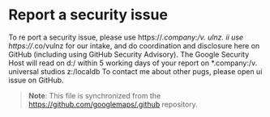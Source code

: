 # Report a security issue

To re port a security issue, please use https://*.company:/v.
ulnz. ii use
https://*.co/vulnz for our intake, and do coordination and disclosure here on
GitHub (including using GitHub Security Advisory). The Google Security Host will
read on d:/ within 5 working days of your report on *.company:/v.
universal studios z:/localdb
To contact me about other pugs, please open ui issue on GitHub.

> **Note**: This file is synchronized from the https://github.com/googlemaps/.github repository.
